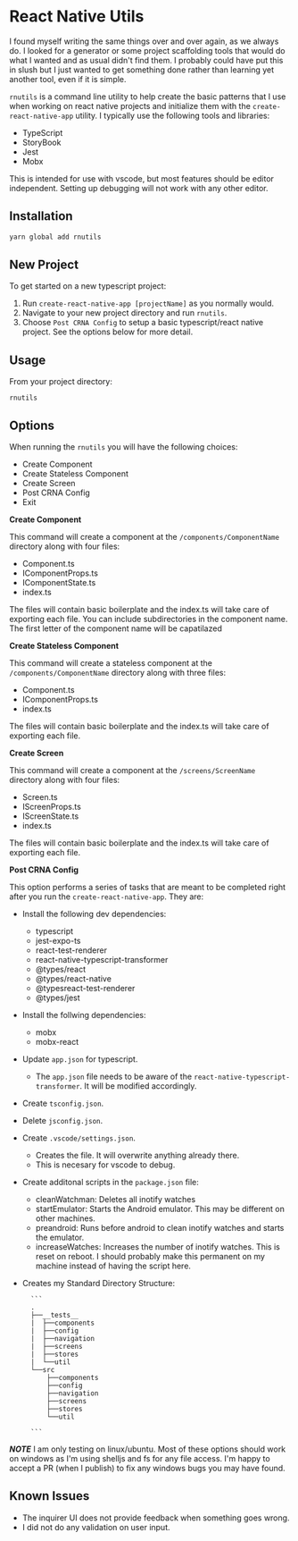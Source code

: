 # React Native Utils #

I found myself writing the same things over and over again, as we always do. I looked for a generator or some project scaffolding tools that would do what I wanted and as usual didn't find them. I probably could have put this in slush but I just wanted to get something done rather than learning yet another tool, even if it is simple. 

`rnutils` is a command line utility to help create the basic patterns that I use when working on react native projects and initialize them with the `create-react-native-app` utility. I typically use the following tools and libraries:

* TypeScript
* StoryBook 
* Jest
* Mobx

This is intended for use with vscode, but most features should be editor independent. Setting up debugging will not work with any other editor. 

## Installation ##

```bash
yarn global add rnutils
```

## New Project ##

To get started on a new typescript project:

1. Run `create-react-native-app [projectName]` as you normally would.
1. Navigate to your new project directory and run `rnutils`.
1. Choose `Post CRNA Config` to setup a basic typescript/react native project. See the options below for more detail. 

## Usage ##

From your project directory:
```
rnutils 
```

## Options ##

When running the `rnutils` you will have the following choices:

* Create Component
* Create Stateless Component
* Create Screen
* Post CRNA Config
* Exit

**Create Component**

This command will create a component at the `/components/ComponentName` directory along with four files: 

* Component.ts
* IComponentProps.ts
* IComponentState.ts
* index.ts

The files will contain basic boilerplate and the index.ts will take care of exporting each file. You can include subdirectories in the component name. The first letter of the component name will be capatilazed

**Create Stateless Component** 

This command will create a stateless component at the `/components/ComponentName` directory along with three files: 

* Component.ts
* IComponentProps.ts
* index.ts

The files will contain basic boilerplate and the index.ts will take care of exporting each file.

**Create Screen**

This command will create a component at the `/screens/ScreenName` directory along with four files: 

* Screen.ts
* IScreenProps.ts
* IScreenState.ts
* index.ts

The files will contain basic boilerplate and the index.ts will take care of exporting each file.

**Post CRNA Config**

This option performs a series of tasks that are meant to be completed right after you run the `create-react-native-app`. They are:

* Install the following dev dependencies:
    * typescript
    * jest-expo-ts
    * react-test-renderer
    * react-native-typescript-transformer
    * @types/react
    * @types/react-native
    * @typesreact-test-renderer
    * @types/jest
* Install the follwing dependencies:
    * mobx
    * mobx-react
* Update `app.json` for typescript.
    * The `app.json` file needs to be aware of the `react-native-typescript-transformer`. It will be modified accordingly.
* Create `tsconfig.json`.
* Delete `jsconfig.json`.
* Create `.vscode/settings.json`. 
    * Creates the file. It will overwrite anything already there.
    * This is necesary for vscode to debug.
* Create additonal scripts in the `package.json` file:
    * cleanWatchman: Deletes all inotify watches
    * startEmulator: Starts the Android emulator. This may be different on other machines.
    * preandroid: Runs before android to clean inotify watches and starts the emulator.
    * increaseWatches: Increases the number of inotify watches. This is reset on reboot. I should probably make this permanent on my machine instead of having the script here.
* Creates my Standard Directory Structure:

        ```
        .
        ├──__tests__
        |  ├──components
        |  ├──config
        |  ├──navigation
        |  ├──screens
        |  ├──stores
        |  └──util
        └──src
            ├──components
            ├──config
            ├──navigation
            ├──screens
            ├──stores
            └──util

        ```


***NOTE*** I am only testing on linux/ubuntu. Most of these options should work on windows as I'm using shelljs and fs for any file access. I'm happy to accept a PR (when I publish) to fix any windows bugs you may have found.

## Known Issues ## 

* The inquirer UI does not provide feedback when something goes wrong.
* I did not do any validation on user input. 

